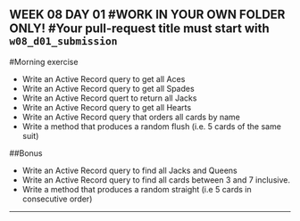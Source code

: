 WEEK 08 DAY 01
#WORK IN YOUR OWN FOLDER ONLY!
#Your pull-request title must start with `w08_d01_submission`
---
#Morning exercise

- Write an Active Record query to get all Aces
- Write an Active Record query to get all Spades
- Write an Active Record quert to return all Jacks
- Write an Active Record query to get all Hearts
- Write an Active Record query that orders all cards by name
- Write a method that produces a random flush (i.e. 5 cards of the same suit)

##Bonus
- Write an Active Record query to find all Jacks and Queens
- Write an Active Record query to find all cards between 3 and 7 inclusive.
- Write a method that produces a random straight (i.e 5 cards in consecutive order)

---
